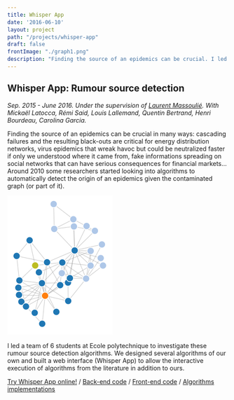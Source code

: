 ```yaml
---
title: Whisper App
date: '2016-06-10'
layout: project
path: "/projects/whisper-app"
draft: false
frontImage: "./graph1.png"
description: "Finding the source of an epidemics can be crucial. I led a team of 6 students at Ecole polytechnique to investigate rumour source detection algorithms."
---
```

## Whisper App: Rumour source detection
*Sep. 2015 - June 2016. Under the supervision of [Laurent Massoulié](http://pages.saclay.inria.fr/laurent.massoulie/index.htm). With Mickaël Latocca, Rémi Said, Louis Lallemand, Quentin Bertrand, Henri Bourdeau, Carolina Garcia.*

Finding the source of an epidemics can be crucial in many ways: cascading failures and the resulting black-outs are critical for energy distribution networks, virus epidemics that wreak havoc but could be neutralized faster if only we understood where it came from, fake informations spreading on social networks that can have serious consequences for financial markets... Around 2010 some researchers started looking into algorithms to automatically detect the origin of an epidemics given the contaminated graph (or part of it).

![Whisper App](./graph1.png)

I led a team of 6 students at Ecole polytechnique to investigate these rumour source detection algorithms. We designed several algorithms of our own and built a web interface (Whisper App) to allow the interactive execution of algorithms from the literature in addition to ours.



[Try Whisper App online!](http://temigo.pythonanywhere.com/#/) /
[Back-end code](https://github.com/Temigo/whisper-app) /
[Front-end code](https://github.com/Temigo/whisper-app-client) /
[Algorithms implementations](https://github.com/Temigo/whisper)
